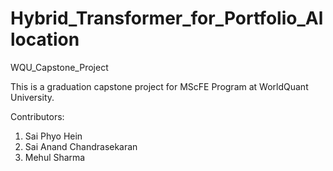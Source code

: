 # Hybrid_Transformer_for_Portfolio_Allocation
WQU_Capstone_Project


This is a graduation capstone project for MScFE Program at WorldQuant University. 

Contributors: 
1. Sai Phyo Hein
2. Sai Anand Chandrasekaran
3. Mehul Sharma
